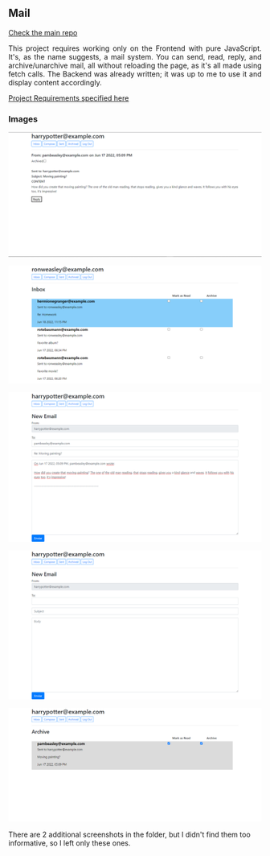 ## Mail

[Check the main repo](https://github.com/JorgeEncinas/CS50-Web-Compiled)

<p align="justify">This project requires working only on the Frontend with pure JavaScript. It's, as the name suggests, a mail system.
 You can send, read, reply, and archive/unarchive mail, all without reloading the page, as it's all made using fetch calls.
  The Backend was already written; it was up to me to use it and display content accordingly.</p>

[Project Requirements specified here](https://cs50.harvard.edu/web/2020/projects/3/mail/)

### Images

![Screen 1](screenshots/screen1-readmail.png)

![Screen 2](screenshots/screen2-inbox.png)

![Screen 3](screenshots/screen3-reply.png)

![Screen 4](screenshots/screen4-new.png)

![Screen 5](screenshots/screen5-archived.png)

There are 2 additional screenshots in the folder, but I didn't find them too informative, so I left only these ones.
